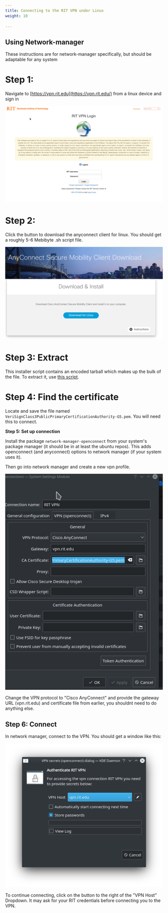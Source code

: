 ```yaml
---
title: Connecting to the RIT VPN under Linux
weight: 10

---
```


## Using Network-manager
These instructions are for network-manager specifically, but should be adaptable for any system

**Step 1:**
===========

Navigate to [https://vpn.rit.edu](https://vpn.rit.edu/) from a linux device and sign in

![](/static/img/rit-vpn/download-login.png)

**​Step 2:**
============

Click the button to download the anyconnect client for linux. You should get a roughly 5-6 Mebibyte .sh script file.

![](/static/img/rit-vpn/download.png)

**​Step 3: Extract**
====================

This installer script contains an encoded tarball which makes up the bulk of the file. To extract it, use [this script](https://gist.github.com/MoralCode/0e6d3515cc6546ada033a504d95c79f7).


**​Step 4: ​Find the certificate**
==================================

Locate and save the file named `VeriSignClass3PublicPrimaryCertificationAuthority-G5.pem`. You will need this to connect.

**​Step 5: Set up connection**

Install the package `network-manager-openconnect` from your system's package manager (it should be in at least the ubuntu repos). This adds openconnect (and anyconnect) options to network manager (if your system uses it).

Then go into network manager and create a new vpn profile.

![](/static/img/rit-vpn/settings.png)

Change the VPN protocol to "Cisco AnyConnect" and provide the gateway URL (vpn.rit.edu) and certificate file from earlier, you shouldnt need to do anything else.

Step 6: Connect
---------------

In network manager, connect to the VPN. You should get a window like
this:

![](/static/img/rit-vpn/connecting.png)

To continue connecting, click on the button to the right of the "VPN Host" Dropdown. It may ask for your RIT credentials before connecting you to the VPN.

